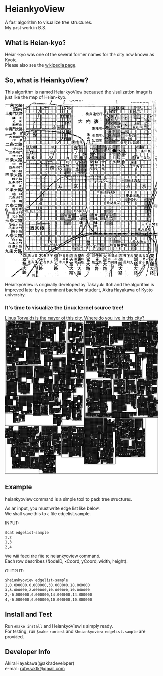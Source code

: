 # HeiankyoView
A fast algorithm to visualize tree structures.  
My past work in B.S.

## What is Heian-kyo?
Heian-kyo was one of the several former names for the city now known as Kyoto.  
Please also see the [wikipedia page](https://en.wikipedia.org/wiki/Heian-ky%C5%8D).  

## So, what is HeiankyoView?
This algorithm is named HeiankyoView becaused the visulization image is just like the
map of Heian-kyo.  
![Heian-kyo map](images/heiankyo.gif "Heian-kyo map")

HeiankyoView is originally developed by Takayuki Itoh and
the algorithm is improved later by a prominent bachelor student,
Akira Hayakawa of Kyoto university.

### It's time to visualize the Linux kernel source tree!  
Linus Torvalds is the mayor of this city. Where do you live in this city?  
![Visualizing Linux kernel](images/linux.png "Visualizing Linux kernel")
 
## Example
heiankyoview command is a simple tool
to pack tree structures.

As an input, you must write edge list like below.  
We shall save this to a file edgelist.sample.  

INPUT:  
```
$cat edgelist-sample
1,2
1,3
2,4
```

We will feed the file to heiankyoview command.  
Each row describes (NodeID, xCoord, yCoord, width, height).

OUTPUT:  
```
$heiankyoview edgelist-sample
1,0.000000,0.000000,30.000000,18.000000
3,8.000000,2.000000,10.000000,10.000000
2,-6.000000,0.000000,14.000000,14.000000
4,-6.000000,0.000000,10.000000,10.000000
```

## Install and Test
Run `#make install` and HeiankyoView is simply ready.  
For testing, run `$make runtest` and `$heiankyoview edgelist.sample` are provided.

## Developer Info
Akira Hayakawa(@akiradeveloper)  
e-mail: ruby.wktk@gmail.com
